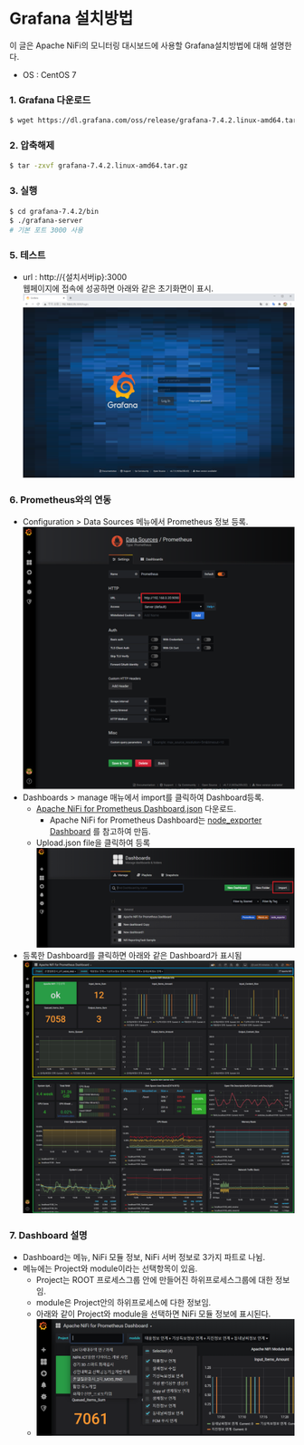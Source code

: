 # Grafana 설치방법
이 글은 Apache NiFi의 모니터링 대시보드에 사용할 Grafana설치방법에 대해 설명한다. <br/>
- OS : CentOS 7

### 1. Grafana 다운로드
```bash
$ wget https://dl.grafana.com/oss/release/grafana-7.4.2.linux-amd64.tar.gz
```
### 2. 압축해제
```bash
$ tar -zxvf grafana-7.4.2.linux-amd64.tar.gz
```

### 3. 실행
```bash
$ cd grafana-7.4.2/bin
$ ./grafana-server
# 기본 포트 3000 사용
```

### 5. 테스트
- url : http://{설치서버ip}:3000 </br>
웹페이지에 접속에 성공하면 아래와 같은 초기화면이 표시.
<img width='600' src="../image/image42.png"></img><br/>

### 6. Prometheus와의 연동
- Configuration > Data Sources 메뉴에서 Prometheus 정보 등록.
<img width='600' src="../image/image45.png"></img><br/>
- Dashboards > manage 매뉴에서 import를 클릭하여 Dashboard등록.
  - [Apache NiFi for Prometheus Dashboard.json](https://github.com/sokangmin/wini-nifi/blob/master/image/Apache%20NiFi%20for%20Prometheus%20Dashboard.json) 다운로드.
    - Apache NiFi for Prometheus Dashboard는 [node_exporter Dashboard](https://github.com/starsliao/Prometheus/tree/master/node_exporter) 를 참고하여 만듬.
  - Upload.json file을 클릭하여 등록<br/>
<img width='600' src="../image/image46.png"></img><br/>
- 등록한 Dashboard를 클릭하면 아래와 같은 Dashboard가 표시됨
<img src="../image/image47.png"></img><br/>

### 7. Dashboard 설명
- Dashboard는 메뉴, NiFi 모듈 정보, NiFi 서버 정보로 3가지 파트로 나뉨.
- 메뉴에는 Project와 module이라는 선택항목이 있음.
  - Project는 ROOT 프로세스그룹 안에 만들어진 하위프로세스그룹에 대한 정보임.
  - module은 Project안의 하위프로세스에 다한 정보임.
  - 아래와 같이 Project와 module을 선택하면 NiFi 모듈 정보에 표시된다.
  - <img width='600' src="../image/image48.png"></img><br/>
  
